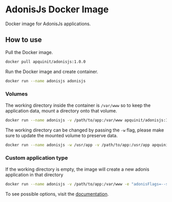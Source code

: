 # AdonisJs Docker Image

Docker image for AdonisJs applications.

## How to use

Pull the Docker image.

```bash
docker pull apquinit/adonisjs:1.0.0
```

Run the Docker image and create container.

```bash
docker run --name adonisjs adonisjs
```

### Volumes

The working directory inside the container is `/var/www` so to keep the application data, mount a directory onto that volume.

```bash
docker run --name adonisjs -v /path/to/app:/var/www apquinit/adonisjs:1.0.0
```

The working directory can be changed by passing the `-w` flag, please make sure to update the mounted volume to preserve data.

```bash
docker run --name adonisjs -w /usr/app -v /path/to/app:/usr/app apquinit/adonisjs:1.0.0
```

### Custom application type

If the working directory is empty, the image will create a new adonis application in that directory

```bash
docker run --name adonisjs -v /path/to/app:/var/www -e "adonisFlags=--slim --yarn" apquinit/adonisjs:1.0.0
```

To see possible options, visit the [documentation](http://dev.adonisjs.com/docs/4.0/installation#_customizing_new_command).